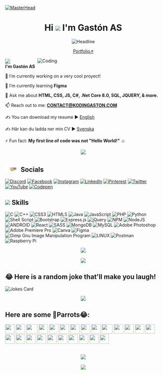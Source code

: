  [![MasterHead](https://i.pinimg.com/originals/77/ca/a3/77caa32884d735d439ade45ba37feaf2.gif)](https://github.com/KodinGaston)
<h1 align="center">Hi <img src="https://media.giphy.com/media/hvRJCLFzcasrR4ia7z/giphy.gif" width="35"> I'm Gastón AS</h1>
 
<div align=center>
        <img src="https://readme-typing-svg.herokuapp.com?color=%236FDA44&size=32&center=true&vCenter=true&width=600&height=50&lines=✨KodinGaston✨;+►Web+Developer◄;||Frontend+Developer||;☼Freelancer☼;♪♫-System+Developer_♪♫;"alt="Headline"/>
    </div>  
<p align="center"><a href="https://kodingaston.com/" target="_black">Portfolio↗️</a></p>
<img align="right" alt="Coding" width="400" src="https://octodex.github.com/images/daftpunktocat-guy.gif">

<picture><img src="https://i.giphy.com/media/v1.Y2lkPTc5MGI3NjExODVhZ2NzbXp5dzJ1ZDBtcGhlOGl1Y3F5dGNweWRzZDRhOHkybWs0biZlcD12MV9pbnRlcm5hbF9naWZfYnlfaWQmY3Q9cw/7ziKpP2RqSQhRmW2MR/giphy.gif" width = 90px align="center"></picture> <br> **I'm Gastón AS**


 🔭 I’m currently working on a very cool proyect! 

 🌱 I’m currently learning **Figma**

 💬 Ask me about **HTML, CSS, JS, C#, .Net Core 8.0, SQL, JQUERY, & more.**

 📫 Reach out to me: **CONTACT@KODINGASTON.COM**

✍ You can download my resume ► [English](https://drive.google.com/uc?export=download&id=1ZzHXiGnSUKi6Pa8Pp3FMLsNeCs1fjiAK)

✍ Här kan du ladda ner min CV ► [Svenska](https://drive.google.com/uc?export=download&id=1VXdYWJCppO1fwSlk25bKRhdHM4qRhoFv)

⚡ Fun fact: **My first line of code was not "Hello World!" ☺**

 <p  align="center">
<img src="https://user-images.githubusercontent.com/73097560/115834477-dbab4500-a447-11eb-908a-139a6edaec5c.gif">             
<br>

## <img src="https://github.com/0xAbdulKhalid/0xAbdulKhalid/raw/main/assets/mdImages/handshake.gif" width=50px>Socials
[![Discord](https://img.shields.io/badge/Discord-%237289DA.svg?logo=discord&logoColor=white)](#) [![Facebook](https://img.shields.io/badge/Facebook-%231877F2.svg?logo=Facebook&logoColor=white)](#) [![Instagram](https://img.shields.io/badge/Instagram-%23E4405F.svg?logo=Instagram&logoColor=white)](#) [![LinkedIn](https://img.shields.io/badge/LinkedIn-%230077B5.svg?logo=linkedin&logoColor=white)](https://www.linkedin.com/in/kodingaston/) [![Pinterest](https://img.shields.io/badge/Pinterest-%23E60023.svg?logo=Pinterest&logoColor=white)](#) [![Twitter](https://img.shields.io/badge/Twitter-%231DA1F2.svg?logo=Twitter&logoColor=white)](#) [![YouTube](https://img.shields.io/badge/YouTube-%23FF0000.svg?logo=YouTube&logoColor=white)](#) [![Codepen](https://img.shields.io/badge/Codepen-000000?style=for-the-badge&logo=codepen&logoColor=white)](#) 



## <img src="https://media2.giphy.com/media/QssGEmpkyEOhBCb7e1/giphy.gif?cid=ecf05e47a0n3gi1bfqntqmob8g9aid1oyj2wr3ds3mg700bl&rid=giphy.gif" width ="25"> <b>  Skills</b> 
![C](https://img.shields.io/badge/c-%2300599C.svg?style=flat&logo=c&logoColor=white) ![C++](https://img.shields.io/badge/c++-%2300599C.svg?style=flat&logo=c%2B%2B&logoColor=white) ![CSS3](https://img.shields.io/badge/css3-%231572B6.svg?style=flat&logo=css3&logoColor=white) ![HTML5](https://img.shields.io/badge/html5-%23E34F26.svg?style=flat&logo=html5&logoColor=white) ![Java](https://img.shields.io/badge/java-%23ED8B00.svg?style=flat&logo=java&logoColor=white) ![JavaScript](https://img.shields.io/badge/javascript-%23323330.svg?style=flat&logo=javascript&logoColor=%23F7DF1E) ![PHP](https://img.shields.io/badge/php-%23777BB4.svg?style=flat&logo=php&logoColor=white) ![Python](https://img.shields.io/badge/python-3670A0?style=flat&logo=python&logoColor=ffdd54) ![Shell Script](https://img.shields.io/badge/shell_script-%23121011.svg?style=flat&logo=gnu-bash&logoColor=white) ![Bootstrap](https://img.shields.io/badge/bootstrap-%23563D7C.svg?style=flat&logo=bootstrap&logoColor=white) ![Express.js](https://img.shields.io/badge/express.js-%23404d59.svg?style=flat&logo=express&logoColor=%2361DAFB) ![jQuery](https://img.shields.io/badge/jquery-%230769AD.svg?style=flat&logo=jquery&logoColor=white) ![NPM](https://img.shields.io/badge/NPM-%23000000.svg?style=flat&logo=npm&logoColor=white) ![NodeJS](https://img.shields.io/badge/node.js-6DA55F?style=flat&logo=node.js&logoColor=white) ![ANDROID](https://img.shields.io/badge/android-%2320232a.svg?style=flat&logo=android&logoColor=%a4c639) ![React](https://img.shields.io/badge/react-%2320232a.svg?style=flat&logo=react&logoColor=%2361DAFB) ![SASS](https://img.shields.io/badge/SASS-hotpink.svg?style=flat&logo=SASS&logoColor=white) ![MongoDB](https://img.shields.io/badge/MongoDB-%234ea94b.svg?style=flat&logo=mongodb&logoColor=white) ![MySQL](https://img.shields.io/badge/mysql-%2300f.svg?style=flat&logo=mysql&logoColor=white) ![Adobe Photoshop](https://img.shields.io/badge/adobephotoshop-%2331A8FF.svg?style=flat&logo=adobephotoshop&logoColor=white) ![Adobe Premiere Pro](https://img.shields.io/badge/Adobe%20Premiere%20Pro-9999FF.svg?style=flat&logo=Adobe%20Premiere%20Pro&logoColor=white) ![Canva](https://img.shields.io/badge/Canva-%2300C4CC.svg?style=flat&logo=Canva&logoColor=white) 	![Figma](https://img.shields.io/badge/figma-%23F24E1E.svg?style=flat&logo=figma&logoColor=white) ![Gimp Gnu Image Manipulation Program](https://img.shields.io/badge/Gimp-657D8B?style=flat&logo=gimp&logoColor=FFFFFF) ![LINUX](https://img.shields.io/badge/Linux-FCC624?style=flat&logo=linux&logoColor=black) ![Postman](https://img.shields.io/badge/Postman-FF6C37?style=flat&logo=postman&logoColor=white) ![Raspberry Pi](https://img.shields.io/badge/-RaspberryPi-C51A4A?style=flat&logo=Raspberry-Pi)



<p  align="center">
<img src="https://user-images.githubusercontent.com/73097560/115834477-dbab4500-a447-11eb-908a-139a6edaec5c.gif">             
<br>

<p  align="center">
<img src="https://user-images.githubusercontent.com/73097560/115834477-dbab4500-a447-11eb-908a-139a6edaec5c.gif">             
<br>

## 😂 Here is a random joke that'll make you laugh!
![Jokes Card](https://readme-jokes.vercel.app/api)

<p  align="center">
<img src="https://user-images.githubusercontent.com/73097560/115834477-dbab4500-a447-11eb-908a-139a6edaec5c.gif">             
<br>

## Here are some 🦜Parrots😂:

<div>
    <img src="https://cultofthepartyparrot.com/parrots/hd/githubparrot.gif" width="30" height="30"/>
    <img src="https://cultofthepartyparrot.com/flags/hd/indiaparrot.gif" width="30" height="30"/>
    <img src="https://cultofthepartyparrot.com/parrots/asyncparrot.gif" width="36" height="30"/>
    <img src="https://cultofthepartyparrot.com/parrots/hd/60fpsparrot.gif" width="30" height="30"/>
    <img src="https://cultofthepartyparrot.com/parrots/hd/jumpingparrot.gif" width="30" height="30"/>
    <img src="https://cultofthepartyparrot.com/parrots/hd/opensourceparrot.gif" width="30" height="30"/>
    <img src="https://cultofthepartyparrot.com/parrots/hd/dealwithitnowparrot.gif" width="30" height="30"/>
    <img src="https://cultofthepartyparrot.com/parrots/hd/hypnoparrotlight.gif" width="30" height="30"/>
    <img src="https://cultofthepartyparrot.com/parrots/databaseparrot.gif" width="30" height="30"/>
    <img src="https://cultofthepartyparrot.com/parrots/fixparrot.gif" width="36" height="30"/>
    <img src="https://cultofthepartyparrot.com/parrots/hd/laptop_parrot.gif" width="30" height="30"/>
    <img src="https://cultofthepartyparrot.com/parrots/hd/spinningparrot.gif" width="30" height="30"/>
    <img src="https://cultofthepartyparrot.com/parrots/hd/levitationparrot.gif" width="30" height="30"/>
    <img src="https://cultofthepartyparrot.com/parrots/hd/meldparrot.gif" width="30" height="30"/>
    <img src="https://cultofthepartyparrot.com/parrots/slomoparrot.gif" width="30" height="30"/>
    <img src="https://cultofthepartyparrot.com/parrots/hd/moonwalkingparrot.gif" width="30" height="30"/>
    <img src="https://cultofthepartyparrot.com/parrots/hd/stableparrot.gif" width="30" height="30"/>
    <img src="https://cultofthepartyparrot.com/parrots/hd/scienceparrot.gif" width="30" height="30"/>
    <img src="https://cultofthepartyparrot.com/parrots/hd/pirateparrot.gif" width="30" height="30"/>
    <img src="https://cultofthepartyparrot.com/parrots/hd/footballparrot.gif" width="30" height="30"/>
    <img src="https://cultofthepartyparrot.com/parrots/hd/illuminatiparrot.gif" width="30" height="30"/>
    <img src="https://cultofthepartyparrot.com/parrots/hd/hypnoparrotdark.gif" width="30" height="30"/>
    <img src="https://cultofthepartyparrot.com/parrots/hd/mustacheparrot.gif" width="30" height="30"/>
    <img src="https://cultofthepartyparrot.com/parrots/hd/laptop_parrot.gif" width="30" height="30"/>
   
</div>
<br>
<p align="center"">
<img src="https://media.giphy.com/media/jpVnC65DmYeyRL4LHS/giphy.gif" width="20%">
</p>

<p  align="center">
<img src="https://user-images.githubusercontent.com/73097560/115834477-dbab4500-a447-11eb-908a-139a6edaec5c.gif">             
<br>
